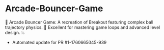 # Arcade-Bouncer-Game
🏀 Arcade Bouncer Game: A recreation of Breakout featuring complex ball trajectory physics. 🎯 Excellent for mastering game loops and advanced level design. 💥


- Automated update for PR #1-1760665045-939